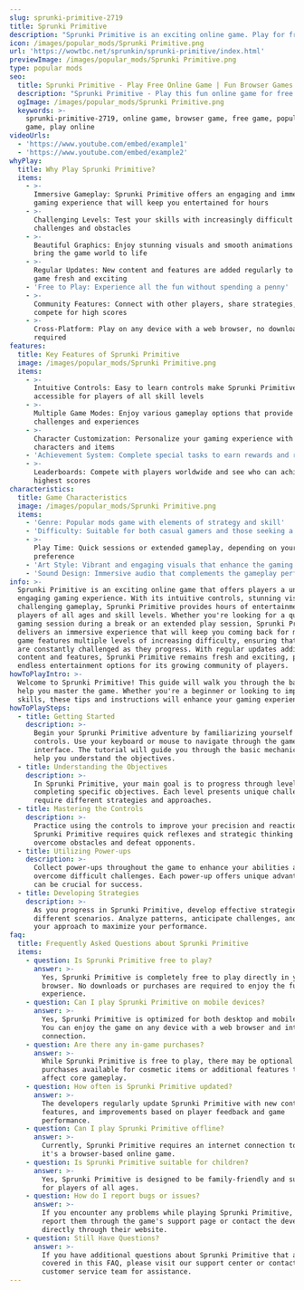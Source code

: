 ```yaml
---
slug: sprunki-primitive-2719
title: Sprunki Primitive
description: "Sprunki Primitive is an exciting online game. Play for free directly in your browser!"
icon: /images/popular_mods/Sprunki Primitive.png
url: 'https://wowtbc.net/sprunkin/sprunki-primitive/index.html'
previewImage: /images/popular_mods/Sprunki Primitive.png
type: popular mods
seo:
  title: Sprunki Primitive - Play Free Online Game | Fun Browser Games
  description: "Sprunki Primitive - Play this fun online game for free in your browser. No download required!"
  ogImage: /images/popular_mods/Sprunki Primitive.png
  keywords: >-
    sprunki-primitive-2719, online game, browser game, free game, popular mods
    game, play online
videoUrls:
  - 'https://www.youtube.com/embed/example1'
  - 'https://www.youtube.com/embed/example2'
whyPlay:
  title: Why Play Sprunki Primitive?
  items:
    - >-
      Immersive Gameplay: Sprunki Primitive offers an engaging and immersive
      gaming experience that will keep you entertained for hours
    - >-
      Challenging Levels: Test your skills with increasingly difficult
      challenges and obstacles
    - >-
      Beautiful Graphics: Enjoy stunning visuals and smooth animations that
      bring the game world to life
    - >-
      Regular Updates: New content and features are added regularly to keep the
      game fresh and exciting
    - 'Free to Play: Experience all the fun without spending a penny'
    - >-
      Community Features: Connect with other players, share strategies, and
      compete for high scores
    - >-
      Cross-Platform: Play on any device with a web browser, no downloads
      required
features:
  title: Key Features of Sprunki Primitive
  image: /images/popular_mods/Sprunki Primitive.png
  items:
    - >-
      Intuitive Controls: Easy to learn controls make Sprunki Primitive
      accessible for players of all skill levels
    - >-
      Multiple Game Modes: Enjoy various gameplay options that provide different
      challenges and experiences
    - >-
      Character Customization: Personalize your gaming experience with unique
      characters and items
    - 'Achievement System: Complete special tasks to earn rewards and recognition'
    - >-
      Leaderboards: Compete with players worldwide and see who can achieve the
      highest scores
characteristics:
  title: Game Characteristics
  image: /images/popular_mods/Sprunki Primitive.png
  items:
    - 'Genre: Popular mods game with elements of strategy and skill'
    - 'Difficulty: Suitable for both casual gamers and those seeking a challenge'
    - >-
      Play Time: Quick sessions or extended gameplay, depending on your
      preference
    - 'Art Style: Vibrant and engaging visuals that enhance the gaming experience'
    - 'Sound Design: Immersive audio that complements the gameplay perfectly'
info: >-
  Sprunki Primitive is an exciting online game that offers players a unique and
  engaging gaming experience. With its intuitive controls, stunning visuals, and
  challenging gameplay, Sprunki Primitive provides hours of entertainment for
  players of all ages and skill levels. Whether you're looking for a quick
  gaming session during a break or an extended play session, Sprunki Primitive
  delivers an immersive experience that will keep you coming back for more. The
  game features multiple levels of increasing difficulty, ensuring that players
  are constantly challenged as they progress. With regular updates adding new
  content and features, Sprunki Primitive remains fresh and exciting, providing
  endless entertainment options for its growing community of players.
howToPlayIntro: >-
  Welcome to Sprunki Primitive! This guide will walk you through the basics and
  help you master the game. Whether you're a beginner or looking to improve your
  skills, these tips and instructions will enhance your gaming experience.
howToPlaySteps:
  - title: Getting Started
    description: >-
      Begin your Sprunki Primitive adventure by familiarizing yourself with the
      controls. Use your keyboard or mouse to navigate through the game
      interface. The tutorial will guide you through the basic mechanics and
      help you understand the objectives.
  - title: Understanding the Objectives
    description: >-
      In Sprunki Primitive, your main goal is to progress through levels by
      completing specific objectives. Each level presents unique challenges that
      require different strategies and approaches.
  - title: Mastering the Controls
    description: >-
      Practice using the controls to improve your precision and reaction time.
      Sprunki Primitive requires quick reflexes and strategic thinking to
      overcome obstacles and defeat opponents.
  - title: Utilizing Power-ups
    description: >-
      Collect power-ups throughout the game to enhance your abilities and
      overcome difficult challenges. Each power-up offers unique advantages that
      can be crucial for success.
  - title: Developing Strategies
    description: >-
      As you progress in Sprunki Primitive, develop effective strategies for
      different scenarios. Analyze patterns, anticipate challenges, and adapt
      your approach to maximize your performance.
faq:
  title: Frequently Asked Questions about Sprunki Primitive
  items:
    - question: Is Sprunki Primitive free to play?
      answer: >-
        Yes, Sprunki Primitive is completely free to play directly in your web
        browser. No downloads or purchases are required to enjoy the full game
        experience.
    - question: Can I play Sprunki Primitive on mobile devices?
      answer: >-
        Yes, Sprunki Primitive is optimized for both desktop and mobile play.
        You can enjoy the game on any device with a web browser and internet
        connection.
    - question: Are there any in-game purchases?
      answer: >-
        While Sprunki Primitive is free to play, there may be optional in-game
        purchases available for cosmetic items or additional features that don't
        affect core gameplay.
    - question: How often is Sprunki Primitive updated?
      answer: >-
        The developers regularly update Sprunki Primitive with new content,
        features, and improvements based on player feedback and game
        performance.
    - question: Can I play Sprunki Primitive offline?
      answer: >-
        Currently, Sprunki Primitive requires an internet connection to play as
        it's a browser-based online game.
    - question: Is Sprunki Primitive suitable for children?
      answer: >-
        Yes, Sprunki Primitive is designed to be family-friendly and suitable
        for players of all ages.
    - question: How do I report bugs or issues?
      answer: >-
        If you encounter any problems while playing Sprunki Primitive, you can
        report them through the game's support page or contact the developers
        directly through their website.
    - question: Still Have Questions?
      answer: >-
        If you have additional questions about Sprunki Primitive that aren't
        covered in this FAQ, please visit our support center or contact our
        customer service team for assistance.
---
```



